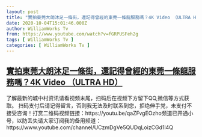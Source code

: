 ```yaml
---
layout: post
title: "實拍東莞大朗沐足一條街，還記得曾經的東莞一條龍服務嗎？4K Video （ULTRA HD）"
date: 2020-10-04T15:01:46.000Z
author: WilliamWorks Tv
from: https://www.youtube.com/watch?v=fGRPUSFeh2g
tags: [ WilliamWorks Tv ]
categories: [ WilliamWorks Tv ]
---
```

<!--1601823706000-->
[實拍東莞大朗沐足一條街，還記得曾經的東莞一條龍服務嗎？4K Video （ULTRA HD）](https://www.youtube.com/watch?v=fGRPUSFeh2g)
------

<div>
了解最新的城中村资讯请看视频末尾，扫码后在视频下方留下QQ,微信等方式获取。 扫码支付后请记得留言，否则我无法及时联系到您，拒绝伸手党，未支付不接受咨询！打赏二维码视频链接：https://youtu.be/qaZFvgEOzho频道已开通小号，以防丢失请大家订阅我的备用频道：https://www.youtube.com/channel/UCzmDgVe5QUDqLoizCGd1l4Q
</div>
